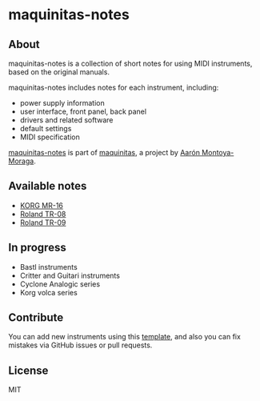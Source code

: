 # maquinitas-notes

## About  

maquinitas-notes is a collection of short notes for using MIDI instruments, based on the original manuals.

maquinitas-notes includes notes for each instrument, including:
* power supply information
* user interface, front panel, back panel
* drivers and related software
* default settings
* MIDI specification

[maquinitas-notes](https://github.com/maquinitas/maquinitas-notes) is part of [maquinitas](https://github.com/maquinitas), a project by [Aarón Montoya-Moraga](https://montoyamoraga.io/).

## Available notes  

* [KORG MR-16](notes/korg-mr-16.txt)
* [Roland TR-08](notes/roland-tr-08.txt)
* [Roland TR-09](notes/roland-tr-09.txt)

## In progress

* Bastl instruments
* Critter and Guitari instruments
* Cyclone Analogic series
* Korg volca series

## Contribute

You can add new instruments using this [template](/notes/template.txt), and also you can fix mistakes via GitHub issues or pull requests.

## License  

MIT  
